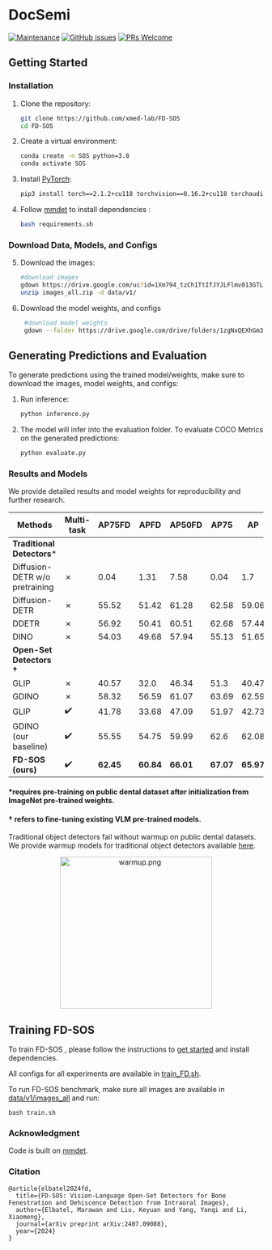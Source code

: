 # DocSemi
[![Maintenance](https://img.shields.io/badge/Maintained%3F-yes-green.svg)](https://github.com/mindgarage-shan/transformer_object_detection_survey/graphs/commit-activity)
[![GitHub issues](https://img.shields.io/github/issues/mindgarage-shan/transformer_object_detection_survey)](https://gitHub.com/mindgarage-shan/transformer_object_detection_survey/issues/)
[![PRs Welcome](https://img.shields.io/badge/PRs-welcome-brightgreen.svg?style=flat-square)](http://makeapullrequest.com)
## Getting Started

### Installation
1. Clone the repository:
    ```sh
    git clone https://github.com/xmed-lab/FD-SOS
    cd FD-SOS
    ```

2. Create a virtual environment:
    ```sh
    conda create -n SOS python=3.8
    conda activate SOS
    ```

3. Install [PyTorch](https://pytorch.org/get-started/locally/):
    ```sh
    pip3 install torch==2.1.2+cu118 torchvision==0.16.2+cu118 torchaudio==2.1.2+cu118 --index-url https://download.pytorch.org/whl/cu118
    ```

4. Follow [mmdet](https://mmdetection.readthedocs.io/en/latest/get_started.html) to install dependencies :
    ```sh
   bash requirements.sh
    ```

### Download Data, Models, and Configs

5. Download the images:
    ```sh
    #download images
    gdown https://drive.google.com/uc?id=1Xm794_tzCh1TtIfJYJLFlmv013GTL_Uh
    unzip images_all.zip -d data/v1/
   ```
6. Download the model weights, and configs
   ```sh
    #download model weights
    gdown --folder https://drive.google.com/drive/folders/1zgNxQEXhGm3FTIQAKqkYd3YH0O5SHhm_
    ```


## Generating Predictions and Evaluation

To generate predictions using the trained model/weights, make sure to download the images, model weights, and configs:


1. Run inference:
    ```sh
    python inference.py
    ```

2. The model will infer into the evaluation folder. To evaluate COCO Metrics on the generated predictions:
    ```sh
    python evaluate.py
    ```

### Results and Models


We provide detailed results and model weights for reproducibility and further research.

| Methods                       | Multi-task | AP75FD    | APFD      | AP50FD    | AP75      | AP        | AP50      | Model Weights |
|-------------------------------|------------|-----------|-----------|-----------|-----------|-----------|-----------|--------------|
| **Traditional Detectors***    |            |           |           |           |           |           |           |              |
| Diffusion-DETR w/o pretraining | ✗          | 0.04      | 1.31      | 7.58      | 0.04      | 1.7       | 8.85      | [Download](https://drive.google.com/drive/folders/1l9EsF5x8QTV3x0QT6yKeBpAAkR8fIiqH?usp=drive_link) |
| Diffusion-DETR                | ✗          | 55.52     | 51.42     | 61.28     | 62.58     | 59.06     | 66.37     | [Download](https://drive.google.com/drive/folders/1wtbbvAHTwpmRHfyMjc2xuYbBAqvHrY7L?usp=drive_link) |
| DDETR                         | ✗          | 56.92     | 50.41     | 60.51     | 62.68     | 57.44     | 65.48     | [Download](https://drive.google.com/drive/folders/1lWdPoUGe5HQvq5eU4SPCPnXLCf47pqwD?usp=drive_link) |
| DINO                          | ✗          | 54.03     | 49.68     | 57.94     | 55.13     | 51.65     | 57.65     | [Download](https://drive.google.com/drive/folders/1yuxNT8OQefXn7fmcY6P7yvWgNY5pPRz3?usp=drive_link) |
| **Open-Set Detectors †**      |            |           |           |           |           |           |           |              |
| GLIP                          | ✗          | 40.57     | 32.0      | 46.34     | 51.3      | 40.47     | 55.85     | [Download](https://drive.google.com/drive/folders/1sqnFCCi9mWEBcGhUw1flZUwCz8Y70efO?usp=drive_link) |
| GDINO                         | ✗          | 58.32     | 56.59     | 61.07     | 63.69     | 62.59     | 65.89     | [Download](https://drive.google.com/drive/folders/1dnZ010Yo-Xix1Pd56beTPaIfopSpUfVb?usp=drive_link) |
| GLIP                          | ✔️         | 41.78     | 33.68     | 47.09     | 51.97     | 42.73     | 56.7      | [Download](https://drive.google.com/drive/folders/1cZWXUyxbvhJhiikW8srecyOyhMYAmEOA?usp=sharing) |
| GDINO (our baseline)          | ✔️         | 55.55     | 54.75     | 59.99     | 62.6      | 62.08     | 65.81     | [Download](https://drive.google.com/drive/folders/1wiwm1j90HTiriB5UX4gwFRN4_In679FL?usp=sharing) |
| **FD-SOS (ours)**             | ✔️         | **62.45** | **60.84** | **66.01** | **67.07** | **65.97** | **69.67** | [Download](https://drive.google.com/drive/folders/1tY1yDnCE3AA7crXGiHNBN5fGb-zi4XVN?usp=drive_link) |

#### *requires pre-training on public dental dataset after initialization from ImageNet pre-trained weights.
#### † refers to fine-tuning existing VLM pre-trained models.

Traditional object detectors fail without warmup on public dental datasets. We provide warmup models for traditional object detectors available [here]().

<div style="text-align: center;">
    <img src="graphs/warmup.png" alt="warmup.png" width="300"/>
</div>

## Training FD-SOS

To train FD-SOS , please follow the instructions to [get started](#getting-started
) and install dependencies.



All configs for all experiments are available in [train_FD.sh](train_FD.sh).

To run FD-SOS benchmark, make sure all images are available in [data/v1/images_all](data/v1/images_all) and run:
```
bash train.sh
```

### Acknowledgment
Code is built on [mmdet](https://mmdetection.readthedocs.io/en/latest/get_started.html).

### Citation
````
@article{elbatel2024fd,
  title={FD-SOS: Vision-Language Open-Set Detectors for Bone Fenestration and Dehiscence Detection from Intraoral Images},
  author={Elbatel, Marawan and Liu, Keyuan and Yang, Yanqi and Li, Xiaomeng},
  journal={arXiv preprint arXiv:2407.09088},
  year={2024}
}
````
